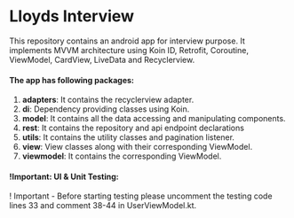 # Lloyds Interview

This repository contains an android app for interview purpose. It implements MVVM architecture using Koin ID, Retrofit, Coroutine, ViewModel, CardView, LiveData and Recyclerview.

#### The app has following packages:
1. **adapters**: It contains the recyclerview adapter.
2. **di**: Dependency providing classes using Koin.
3. **model**: It contains all the data accessing and manipulating components.
4. **rest**: It contains the repository and api endpoint declarations
5. **utils**: It contains the utility classes and pagination listener.
6. **view**: View classes along with their corresponding ViewModel.
7. **viewmodel**: It contains the corresponding ViewModel.

#### !Important: UI & Unit Testing:

! Important - Before starting testing please uncomment the testing code lines 33 and comment 38-44 in UserViewModel.kt.
